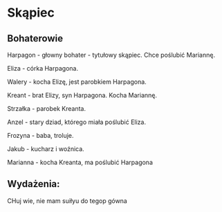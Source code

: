 # Skąpiec

## Bohaterowie

Harpagon - głowny bohater - tytułowy skąpiec. Chce poślubić Mariannę.

Eliza - córka Harpagona.

Walery - kocha Elizę, jest parobkiem Harpagona.

Kreant - brat Elizy, syn Harpagona. Kocha Mariannę.

Strzałka - parobek Kreanta.

Anzel - stary dziad, którego miała poślubić Eliza.

Frozyna - baba, troluje.

Jakub - kucharz i woźnica.

Marianna - kocha Kreanta, ma poślubić Harpagona

## Wydażenia:

CHuj wie, nie mam suiłyu do tegop gówna
